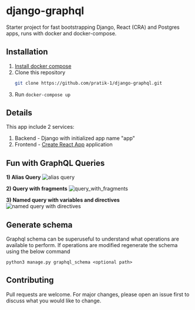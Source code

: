 # django-graphql

Starter project for fast bootstrapping Django, React (CRA) and Postgres apps, runs with docker and docker-compose.

## Installation
1. [Install docker compose](https://docs.docker.com/compose/install/)
2. Clone this repository
   ```bash
   git clone https://github.com/pratik-1/django-graphql.git
   ```
3. Run `docker-compose up`

## Details
This app include 2 services:
1. Backend - Django with initialized app name "app"
2. Frontend - [Create React App](https://github.com/facebook/create-react-app) application

## Fun with GraphQL Queries
**1) Alias Query**
![alias query](https://github.com/pratik-1/django-graphql/assets/37976329/0b0e1e7e-221c-4541-8400-268894900545)

**2) Query with fragments**
![query_with_fragments](https://github.com/pratik-1/django-graphql/assets/37976329/d3c68056-1881-4583-ae45-50d434d9180f)

**3) Named query with variables and directives**
![named query with directives](https://github.com/pratik-1/django-graphql/assets/37976329/f8ec0e38-f817-437a-a05b-9eb9a6c3c419)


## Generate schema
Graphql schema can be superuseful to understand what operations are available to perform. If operations are modified regenerate the schema using the below command
```
python3 manage.py graphql_schema <optional path>
```

## Contributing
Pull requests are welcome. For major changes, please open an issue first to discuss what you would like to change.
